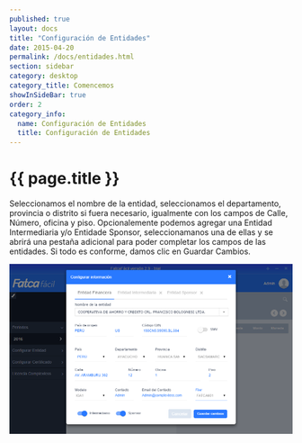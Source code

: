 ```yaml
--- 
published: true 
layout: docs 
title: "Configuración de Entidades" 
date: 2015-04-20 
permalink: /docs/entidades.html 
section: sidebar
category: desktop
category_title: Comencemos
showInSideBar: true
order: 2
category_info:
  name: Configuración de Entidades
  title: Configuración de Entidades
---
```


<h1 class="down">{{ page.title }}</h1>

Seleccionamos el nombre de la entidad, seleccionamos el departamento, provincia o distrito si fuera necesario, igualmente con los campos de Calle, Número, oficina y piso.
Opcionalemente podemos agregar una Entidad Intermediaria y/o Entidade Sponsor, seleccionamanos una de ellas y se abrirá una pestaña adicional para poder completar los campos de las entidades.
Si todo es conforme, damos clic en Guardar Cambios.

<div class="cleaning img-top code">
  <img src="/assets/images/08.png">
</div>